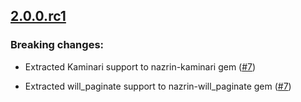## [2.0.0.rc1](https://github.com/tsuwatch/nazrin/compare/v1.0.1...v2.0.0.rc1)

### Breaking changes:

* Extracted Kaminari support to nazrin-kaminari gem ([#7](https://github.com/tsuwatch/nazrin/pull/7))

* Extracted will_paginate support to nazrin-will_paginate gem ([#7](https://github.com/tsuwatch/nazrin/pull/7))
